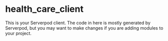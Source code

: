 # health_care_client

This is your Serverpod client. The code in here is mostly generated by
Serverpod, but you may want to make changes if you are adding modules to your
project.
